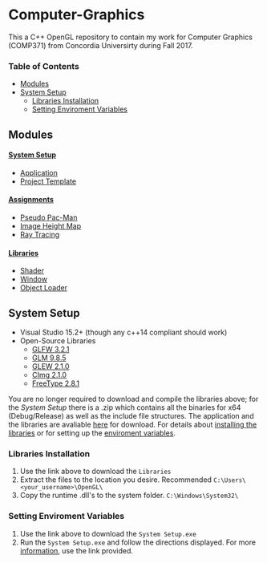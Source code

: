 # Computer-Graphics
This a C++ OpenGL repository to contain my work for Computer Graphics (COMP371) from Concordia Universirty during Fall 2017.

### Table of Contents
- [Modules](#Modules)
- [System Setup](#System-Setup)
  - [Libraries Installation](#Libraries-Installation)
  - [Setting Enviroment Variables](#Setting-Enviroment-Variables)
  
## Modules

#### [System Setup](https://github.com/prince-chrismc/Computer-Graphics/tree/master/System-Setup)
- [Application](https://github.com/prince-chrismc/Computer-Graphics/tree/master/System-Setup/System-Setup)
- [Project Template](https://github.com/prince-chrismc/Computer-Graphics/tree/master/System-Setup/Template)

#### [Assignments](https://github.com/prince-chrismc/Computer-Graphics/tree/master/Assignments)
- [Pseudo Pac-Man](https://github.com/prince-chrismc/Computer-Graphics/tree/master/Assignments/Pseudo-PacMan)
- [Image Height Map](https://github.com/prince-chrismc/Computer-Graphics/tree/master/Assignments/Image-Height-Map)
- [Ray Tracing](https://github.com/prince-chrismc/Computer-Graphics/tree/master/Assignments/Ray-Tracing)

#### [Libraries](https://github.com/prince-chrismc/Computer-Graphics/tree/master/Libraries)
- [Shader](https://github.com/prince-chrismc/Computer-Graphics/tree/master/Libraries/Shader)
- [Window](https://github.com/prince-chrismc/Computer-Graphics/tree/master/Libraries/Window)
- [Object Loader](https://github.com/prince-chrismc/Computer-Graphics/tree/master/Libraries/ObjectLoader)

## System Setup
- Visual Studio 15.2+ (though any c++14 compliant should work)
- Open-Source Libraries
  - [GLFW 3.2.1](https://github.com/glfw/glfw/releases/tag/3.2.1)
  - [GLM 9.8.5](https://github.com/g-truc/glm/releases/tag/0.9.8.5)
  - [GLEW 2.1.0](https://github.com/nigels-com/glew/releases/tag/glew-2.1.0)
  - [CImg 2.1.0](https://github.com/dtschump/CImg/blob/4182d20c9102fbcc50b04f4780dbc9f5408f1732/CImg.h)
  - [FreeType 2.8.1](https://www.freetype.org/)
  
You are no longer required to download and compile the libraries above; for the _System Setup_ there is a .zip which contains all the binaries for x64 (Debug/Release) as well as the include file structures. The application and the libraries are avaliable [here](https://github.com/prince-chrismc/Computer-Graphics/releases/tag/Setup-v1.2.1) for download. For details about [installing the libraries](#Libraries-Installation) or for setting up the [enviroment variables](#Setting-Enviroment-Variables).
  
### Libraries Installation
1. Use the link above to download the `Libraries`
2. Extract the files to the location you desire. Recommended `C:\Users\<your_username>\OpenGL\`
3. Copy the runtime .dll's to the system folder. `C:\Windows\System32\`

### Setting Enviroment Variables
1. Use the link above to download the `System Setup.exe`
2. Run the `System Setup.exe` and follow the directions displayed. For more [information](https://github.com/prince-chrismc/Computer-Graphics/blob/master/System-Setup/README.md), use the link provided.
